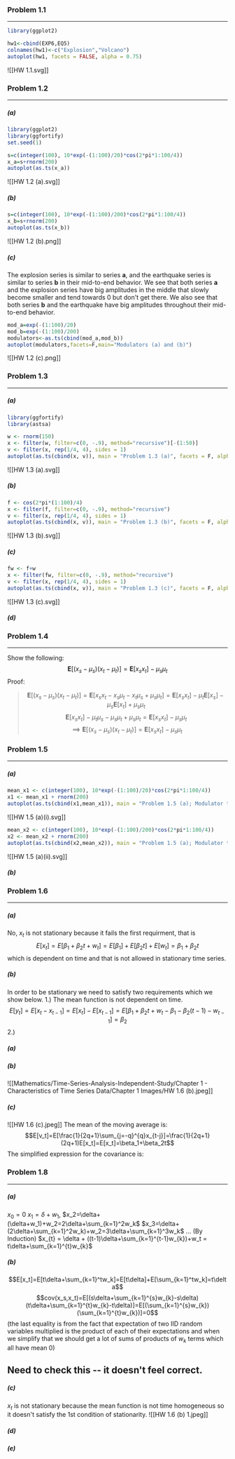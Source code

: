 ### Problem 1.1
---
```R
library(ggplot2)

hw1<-cbind(EXP6,EQ5)
colnames(hw1)<-c("Explosion","Volcano")
autoplot(hw1, facets = FALSE, alpha = 0.75)
```
![[HW 1.1.svg]]

### Problem 1.2
---
##### (a)
```R
library(ggplot2)
library(ggfortify)
set.seed(1)

s=c(integer(100), 10*exp(-(1:100)/20)*cos(2*pi*1:100/4))
x_a=s+rnorm(200)
autoplot(as.ts(x_a))
```
![[HW 1.2 (a).svg]]

##### (b)
```R
s=c(integer(100), 10*exp(-(1:100)/200)*cos(2*pi*1:100/4))
x_b=s+rnorm(200)
autoplot(as.ts(x_b))
```
![[HW 1.2 (b).png]]
##### (c)
The explosion series is similar to series **a**, and the earthquake series is similar to series **b** in their mid-to-end behavior. We see that both series **a** and the explosion series have big amplitudes in the middle that slowly become smaller and tend towards 0 but don't get there. We also see that both series **b** and the earthquake have big amplitudes throughout their mid-to-end behavior.
```R
mod_a=exp(-(1:100)/20)
mod_b=exp(-(1:100)/200)
modulators<-as.ts(cbind(mod_a,mod_b))
autoplot(modulators,facets=F,main="Modulators (a) and (b)")
```
![[HW 1.2 (c).png]]
### Problem 1.3
---
##### (a)
```R
library(ggfortify)
library(astsa)

w <- rnorm(150)
x <- filter(w, filter=c(0, -.9), method="recursive")[-(1:50)]
v <- filter(x, rep(1/4, 4), sides = 1)
autoplot(as.ts(cbind(x, v)), main = "Problem 1.3 (a)", facets = F, alpha=0.8)
```
![[HW 1.3 (a).svg]]
##### (b)
```R
f <- cos(2*pi*(1:100)/4)
x <- filter(f, filter=c(0, -.9), method="recursive")
v <- filter(x, rep(1/4, 4), sides = 1)
autoplot(as.ts(cbind(x, v)), main = "Problem 1.3 (b)", facets = F, alpha=0.8)
```
![[HW 1.3 (b).svg]]
##### (c)
```R
fw <- f+w
x <- filter(fw, filter=c(0, -.9), method="recursive")
v <- filter(x, rep(1/4, 4), sides = 1)
autoplot(as.ts(cbind(x, v)), main = "Problem 1.3 (c)", facets = F, alpha=0.8)
```
![[HW 1.3 (c).svg]]
##### (d)

### Problem 1.4
---
Show the following:
$$
\mathbf{E}[(x_{s}-\mu_{s})(x_{t}-\mu_{t})]=\mathbf{E}[x_{s}x_{t}]-\mu_{s}\mu_{t}
$$
Proof:
> $$\mathbf{E}[(x_{s}-\mu_{s})(x_{t}-\mu_{t})]=\mathbf{E}[x_{s}x_{t}-x_{s}\mu_{t}-x_{t}\mu_{s}+\mu_{s}\mu_{t}]=\mathbf{E}[{x_{s}x_{t}}]-\mu_{t}\mathbf{E}[x_{s}]-\mu_{s}\mathbf{E}[x_{t}]+\mu_{s}\mu_{t}$$
> $$\mathbf{E}[{x_{s}x_{t}}]-\mu_{t}\mu_{s}-\mu_{s}\mu_{t}+\mu_{s}\mu_{t}=\mathbf{E}[x_{s}x_{t}]-\mu_{s}\mu_{t}$$
> $$\implies \mathbf{E}[(x_{s}-\mu_{s})(x_{t}-\mu_{t})]=\mathbf{E}[x_{s}x_{t}]-\mu_{s}\mu_{t}$$

### Problem 1.5
---
##### (a) 
```R
mean_x1 <- c(integer(100), 10*exp(-(1:100)/20)*cos(2*pi*1:100/4))
x1 <- mean_x1 + rnorm(200)
autoplot(as.ts(cbind(x1,mean_x1)), main = "Problem 1.5 (a); Modulator t/20", facets = F, alpha=0.7)
```
![[HW 1.5 (a)(i).svg]]

```R
mean_x2 <- c(integer(100), 10*exp(-(1:100)/200)*cos(2*pi*1:100/4))
x2 <- mean_x2 + rnorm(200)
autoplot(as.ts(cbind(x2,mean_x2)), main = "Problem 1.5 (a); Modulator t/200", facets = F, alpha=0.7)
```
![[HW 1.5 (a)(ii).svg]]
##### (b) 

### Problem 1.6
---
##### (a) 
No, $x_t$ is not stationary because it fails the first requirment, that is $$E[x_t]=E[\beta_1+\beta_2t+w_t]=E[\beta_1]+E[\beta_2t]+E[w_t]=\beta_1+\beta_2t$$ which is dependent on time and that is not allowed in stationary time series.
##### (b)
In order to be stationary we need to satisfy two requirements which we show below.
1.) The mean function is not dependent on time.
$$E[y_t] = E[x_t - x_{t-1}] = E[x_t] - E[x_{t-1}] = E[\beta_1+\beta_2t + w_t - \beta_1-\beta_2(t-1)-w_{t-1}] = \beta_2$$
2.)
##### (a)

##### (b)
![[Mathematics/Time-Series-Analysis-Independent-Study/Chapter 1 - Characteristics of Time Series Data/Chapter 1 Images/HW 1.6 (b).jpeg]]
##### (c)
![[HW 1.6 (c).jpeg]]
The mean of the moving average is:$$E[v_t]=E[\frac{1}{2q+1}\sum_{j=-q}^{q}x_{t-j}]=\frac{1}{2q+1}(2q+1)E[x_t]=E[x_t]=\beta_1+\beta_2t$$
The simplified expression for the covariance is:

### Problem 1.8
---
##### (a)
$x_0=0$
$x_1 = \delta + w_1,$
$x_2=\delta+(\delta+w_1)+w_2=2\delta+\sum_{k=1}^2w_k$
$x_3=\delta+(2\delta+\sum_{k=1}^2w_k)+w_2=3\delta+\sum_{k=1}^3w_k$
... (By Induction)
$x_{t} = \delta + ((t-1)\delta+\sum_{k=1}^{t-1}w_{k})+w_t = t\delta+\sum_{k=1}^{t}w_{k}$

##### (b)
$$E[x_t]=E[t\delta+\sum_{k=1}^tw_k]=E[t\delta]+E[\sum_{k=1}^tw_k]=t\delta$$
$$cov(x_s,x_t)=E[(s\delta+\sum_{k=1}^{s}w_{k}-s\delta)(t\delta+\sum_{k=1}^{t}w_{k}-t\delta)]=E[(\sum_{k=1}^{s}w_{k})(\sum_{k=1}^{t}w_{k})]=0$$(the last equality is from the fact that expectation of two IID random variables multiplied is the product of each of their expectations and when we simplify that we should get a lot of sums of products of $w_k$ terms which all have mean 0)
## Need to check this -- it doesn't feel correct.

##### (c)
$x_t$ is not stationary because the mean function is not time homogeneous so it doesn't satisfy the 1st condition of stationarity.
![[HW 1.6 (b) 1.jpeg]]
##### (d)

##### (e)